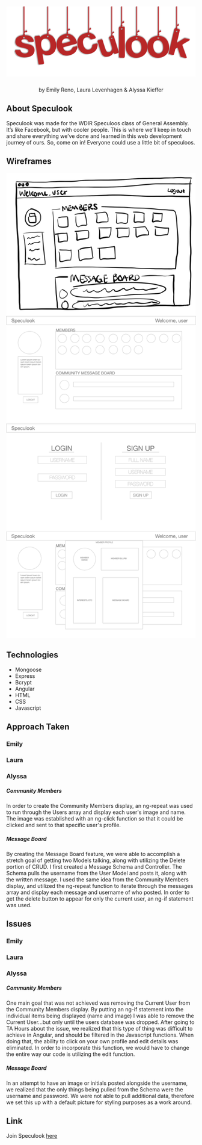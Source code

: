 # ![Image of Speculook logo](public/images/specubanner.png?raw=true)
<p align="center">
  by Emily Reno, Laura Levenhagen & Alyssa Kieffer
</p>


## About Speculook
<p>
  Speculook was made for the WDIR Speculoos class of General Assembly. It’s like Facebook, but with cooler people. This is where we’ll keep in touch and share everything we’ve done and learned in this web development journey of ours. So, come on in! Everyone could use a little bit of speculoos.
</p>


## Wireframes
![Image of wireframe](public/images/drawnwireframe.jpg?raw=true)
![Image of wireframe](public/images/speculook.jpg?raw=true)
![Image of wireframe](public/images/speculookloginregister.png?raw=true)
![Image of wireframe](public/images/speculookmemberprofile.png?raw=true)


## Technologies
- Mongoose  
- Express
- Bcrypt
- Angular
- HTML
- CSS
- Javascript

## Approach Taken
### Emily
<p>
</p>

### Laura
<p>
</p>

### Alyssa
##### Community Members
<p>
In order to create the Community Members display, an ng-repeat was used to run through the Users array and display each user's image and name. The image was established with an ng-click function so that it could be clicked and sent to that specific user's profile.
</p>


##### Message Board
<p>
By creating the Message Board feature, we were able to accomplish a stretch goal of getting two Models talking, along with utilizing the Delete portion of CRUD. I first created a Message Schema and Controller. The Schema pulls the username from the User Model and posts it, along with the written message. I used the same idea from the Community Members display, and utilized the ng-repeat function to iterate through the messages array and display each message and username of who posted. In order to get the delete button to appear for only the current user, an ng-if statement was used. 
</p>


## Issues
### Emily
<p>
</p>

### Laura
<p>
</p>

### Alyssa
##### Community Members
<p>
One main goal that was not achieved was removing the Current User from the Community Members display. By putting an ng-if statement into the individual items being displayed (name and image) I was able to remove the Current User...but only until the users database was dropped. After going to TA Hours about the issue, we realized that this type of thing was difficult to achieve in Angular, and should be filtered in the Javascript functions. When doing that, the ability to click on your own profile and edit details was eliminated. In order to incorporate this function, we would have to change the entire way our code is utilizing the edit function.
</p>

##### Message Board
<p>
In an attempt to have an image or initials posted alongside the username, we realized that the only things being pulled from the Schema were the username and password. We were not able to pull additional data, therefore we set this up with a default picture for styling purposes as a work around.
</p>


## Link
Join Speculook [here](https://github.com/emfoxily/speculook)
